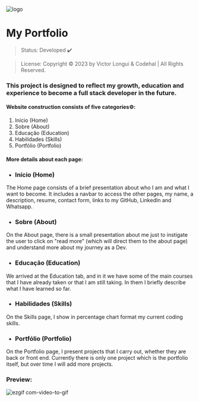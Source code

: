 ![logo](https://github.com/LonguiVic/portfolio/assets/132114257/4a6c3b0b-c0e4-4a2e-8a90-b5b7f4c211ac)

<h1>My Portfolio</h1>

> Status: Developed ✔️

> License: Copyright © 2023 by Victor Longui & Codehal | All Rights Reserved.

### This project is designed to reflect my growth, education and experience to become a full stack developer in the future.

#### Website construction consists of five categories⚙️:

1. Início (Home)
2. Sobre (About)
3. Educação (Education)
4. Habilidades (Skills)
5. Portfólio (Portfolio)

#### More details about each page:

  * <h3>Início (Home)</h3>
  The Home page consists of a brief presentation about who I am and what I want to become. It includes a navbar to access the other pages, my name, a description, resume, contact form, links to my GitHub, LinkedIn and Whatsapp.

  * <h3>Sobre (About)</h3> 
  On the About page, there is a small presentation about me just to instigate the user to click on "read more" (which will direct them to the about page) and understand more about my journey as a Dev.

  * <h3>Educação (Education)</h3>
  We arrived at the Education tab, and in it we have some of the main courses that I have already taken or that I am still taking. In them I briefly describe what I have learned so far.

  * <h3>Habilidades (Skills)</h3>
  On the Skills page, I show in percentage chart format my current coding skills.

  * <h3>Portfólio (Portfolio)</h3>
  On the Portfolio page, I present projects that I carry out, whether they are back or front end. Currently there is only one project which is the portfolio itself, but over time I will add more projects.

### Preview:

![ezgif com-video-to-gif](https://github.com/LonguiVic/portfolio/assets/132114257/14603bc7-682a-4930-8435-cc951399fec5)


  
